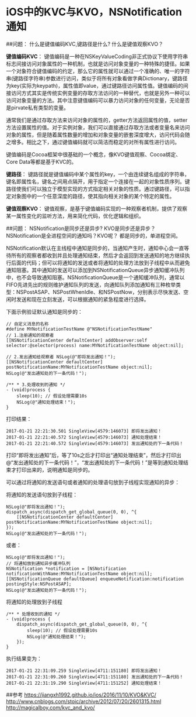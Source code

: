 # iOS中的KVC与KVO，NSNotification通知
##问题： 什么是键值编码KVC,键路径是什么? 什么是键值观察KVO？

**键值编码KVC**： 键值编码是一种在NSKeyValueCoding非正式协议下使用字符串标志间接访问对象属性的一种机制，也就是访问对象变量的一种特殊的捷径。如果一个对象符合键值编码的约定，那么它的属性就可以通过一个准确的、唯一的字符串(键路径字符串)参数进行访问，类似于将所有对象看做字典Dictionary，键路径为key(实际为keypath)，属性值即value，通过键路径访问属性值。键值编码的间接访问方式其实是传统实例变量的存取方法访问的一种替代，也就是另外一种可以访问对象变量的方法。其中注意键值编码可以暴力访问对象的任何变量，无论是否是pirvate私有类型的变量。

通常我们是通过存取方法来访问对象的属性的，getter方法返回属性的值，setter方法设置属性的值。对于实例对象，我们可以直接通过存取方法或者变量名来访问对象的属性，但是随着属性数量的增加和对象变量的嵌套深度增大，访问代码会随之增多。相比之下，通过键值编码就可以简洁而稳定的对所有属性进行访问。

键值编码是Cocoa框架中很基础的一个概念，像KVO键值观察、Cocoa绑定、Core Data等都是基于KVC的。

**键路径**： 键路径就是键值编码中某个属性的key，一个由连续键名组成的字符串，键名即属性名，键名之间用点隔开，用于指定一个连接在一起的对象性质序列。键路径使我们可以独立于模型实现的方式指定相关对象的性质。通过键路径，可以指定对象图中的一个任意深度的路径，使其指向相关对象的某个特定的属性。

**键值观察KVO**： 键值观察，是基于键值编码实现的一种观察者机制，提供了观察某一属性变化的监听方法，用来简化代码，优化逻辑和组织。

##问题： NSNotification是同步还是异步? KVO是同步还是异步？NSNotification是全进程空间的通知吗？KVO呢？
都是同步的，单进程空间。

NSNotification默认在主线程中通知是同步的，当通知产生时，通知中心会一直等待所有的观察者都收到并且处理通知结束，然后才会返回到发送通知的地方继续执行后面的代码；但可以将通知的发送或者将通知的处理方法放到子线程中从而避免通知阻塞。其中通知的发送可以添加到NSNotificationQueue异步通知缓冲队列中，也不会导致通知阻塞。NSNotificationQueue是一个通知缓冲队列，通常以FIFO先进先出的规则维护通知队列的发送，向通知队列添加通知有三种枚举类型：NSPostASAP、NSPostWhenIdle、和NSPostNow，分别表示尽快发送、空闲时发送和现在立刻发送，可以根据通知的紧急程度进行选择。

下面示例验证默认通知是同步的：
```
// 自定义消息的名称 
#define MYNotificationTestName @"NSNotificationTestName"
// 1.注册通知的观察者 
[[NSNotificationCenter defaultCenter] addObserver:self selector:@selector(process) name:MYNotificationTestName object:nil];
    
// 2.发出通知给观察者 NSLog(@"即将发出通知！");
[[NSNotificationCenter defaultCenter] postNotificationName:MYNotificationTestName object:nil];
NSLog(@"发出通知处的下一条代码！");
    
/** * 3.处理收到的通知 */
- (void)process {
    sleep(10); // 假设处理需要10s     
    NSLog(@"通知处理结束！");
}
```
打印结果：
```
2017-01-21 22:21:30.501 SingleView[4579:146073] 即将发出通知！
2017-01-21 22:21:40.572 SingleView[4579:146073] 通知处理结束！
2017-01-21 22:21:40.572 SingleView[4579:146073] 发出通知处的下一条代码！
```
打印“即将发出通知”后，等了10s之后才打印出“通知处理结束”，然后才打印出@“发出通知处的下一条代码！”，“发出通知处的下一条代码！”是等到通知处理结束才打印出来的，说明通知是同步的。

可以通过将通知的发送语句或者通知的处理语句放到子线程实现通知的异步：

将通知的发送语句放到子线程：
```
NSLog(@"即将发出通知！");
dispatch_async(dispatch_get_global_queue(0, 0), ^{
    [[NSNotificationCenter defaultCenter] postNotificationName:MYNotificationTestName object:nil];
});
NSLog(@"发出通知处的下一条代码！");
```
或者：
```
NSLog(@"即将发出通知！");
// 将通知放到通知异步缓冲队列 
NSNotification *notification = [NSNotification notificationWithName:MYNotificationTestName object:nil];
[[NSNotificationQueue defaultQueue] enqueueNotification:notification postingStyle:NSPostASAP];
NSLog(@"发出通知处的下一条代码！");
```
将通知的处理放到子线程
```
/** * 处理收到的通知 */
- (void)process {
    dispatch_async(dispatch_get_global_queue(0, 0), ^{
        sleep(10); // 假设处理需要10s         
        NSLog(@"通知处理结束！");
    });
}
```
执行结果变为：
```
2017-01-21 22:31:09.259 SingleView[4711:151180] 即将发出通知！
2017-01-21 22:31:09.260 SingleView[4711:151180] 发出通知处的下一条代码！
2017-01-21 22:31:19.290 SingleView[4711:151252] 通知处理结束！
```


##参考
https://jiangxh1992.github.io/ios/2016/11/10/KVO&KVC/
http://www.cnblogs.com/stoic/archive/2012/07/20/2601315.html
http://magicalboy.com/kvc_and_kvo/